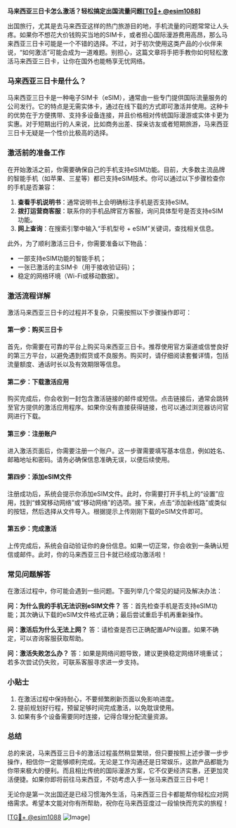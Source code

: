 **马来西亚三日卡怎么激活？轻松搞定出国流量问题[[TG💪+ @esim1088](https://t.me/s/esim1088)]**

出国旅行，尤其是去马来西亚这样的热门旅游目的地，手机流量的问题常常让人头疼。如果你不想花大价钱购买当地的SIM卡，或者担心国际漫游费用高昂，那么马来西亚三日卡可能是一个不错的选择。不过，对于初次使用这类产品的小伙伴来说，“如何激活”可能会成为一道难题。别担心，这篇文章将手把手教你如何轻松激活马来西亚三日卡，让你在国外也能畅享无忧网络。

### 马来西亚三日卡是什么？

马来西亚三日卡是一种电子SIM卡（eSIM），通常由一些专门提供国际流量服务的公司发行。它的特点是无需实体卡，通过在线下载的方式即可激活并使用。这种卡的优势在于方便携带、支持多设备连接，并且价格相对传统国际漫游或实体卡更为实惠。对于短期出行的人来说，比如商务出差、探亲访友或者短期旅游，马来西亚三日卡无疑是一个性价比极高的选择。

### 激活前的准备工作

在开始激活之前，你需要确保自己的手机支持eSIM功能。目前，大多数主流品牌的智能手机（如苹果、三星等）都已支持eSIM技术。你可以通过以下步骤检查你的手机是否兼容：

1. **查看手机说明书**：通常说明书上会明确标注手机是否支持eSIM。
2. **拨打运营商客服**：联系你的手机品牌官方客服，询问具体型号是否支持eSIM功能。
3. **网上查询**：在搜索引擎中输入“手机型号 + eSIM”关键词，查找相关信息。

此外，为了顺利激活三日卡，你需要准备以下物品：
- 一部支持eSIM功能的智能手机；
- 一张已激活的主SIM卡（用于接收验证码）；
- 稳定的网络环境（Wi-Fi或移动数据）。

### 激活流程详解

激活马来西亚三日卡的过程并不复杂，只需按照以下步骤操作即可：

#### 第一步：购买三日卡

首先，你需要在可靠的平台上购买马来西亚三日卡。推荐使用官方渠道或信誉良好的第三方平台，以避免遇到假货或不良服务。购买时，请仔细阅读套餐详情，包括流量额度、通话时长以及有效期限等信息。

#### 第二步：下载激活应用

购买完成后，你会收到一封包含激活链接的邮件或短信。点击链接后，通常会跳转至官方提供的激活应用程序。如果你没有直接获得链接，也可以通过浏览器访问官网进行下载。

#### 第三步：注册账户

进入激活页面后，你需要注册一个账户。这一步骤需要填写基本信息，例如姓名、邮箱地址和密码。请务必确保信息准确无误，以便后续使用。

#### 第四步：添加eSIM文件

注册成功后，系统会提示你添加eSIM文件。此时，你需要打开手机上的“设置”应用，找到“蜂窝移动网络”或“移动网络”的选项。接下来，点击“添加新线路”或类似的按钮，然后选择从文件导入。根据提示上传刚刚下载的eSIM文件即可。

#### 第五步：完成激活

上传完成后，系统会自动验证你的身份信息。如果一切正常，你会收到一条确认短信或邮件。此时，你的马来西亚三日卡就已经成功激活啦！

### 常见问题解答

在激活过程中，你可能会遇到一些问题。下面列举几个常见的疑问及解决办法：

**问：为什么我的手机无法识别eSIM文件？**
答：首先检查手机是否支持eSIM功能；其次确认下载的eSIM文件格式正确；最后尝试重启手机再重新操作。

**问：激活后为什么无法上网？**
答：请检查是否已正确配置APN设置。如果不确定，可以咨询客服获取帮助。

**问：激活失败怎么办？**
答：如果是网络问题导致，建议更换稳定网络环境重试；若多次尝试仍失败，可联系客服寻求进一步支持。

### 小贴士

1. 在激活过程中保持耐心，不要频繁刷新页面以免影响进度。
2. 提前规划好行程，预留足够时间完成激活，以免耽误使用。
3. 如果有多个设备需要同时连接，记得合理分配流量资源。

### 总结

总的来说，马来西亚三日卡的激活过程虽然稍显繁琐，但只要按照上述步骤一步步操作，相信你一定能够顺利完成。无论是工作沟通还是日常娱乐，这款产品都能为你带来极大的便利。而且相比传统的国际漫游方案，它不仅更经济实惠，还更加灵活便捷。如果你即将前往马来西亚，不妨考虑入手一张马来西亚三日卡吧！

无论你是第一次出国还是已经习惯海外生活，马来西亚三日卡都能帮你轻松应对网络需求。希望本文能对你有所帮助，祝你在马来西亚度过一段愉快而充实的旅程！ 

[[TG💪+ @esim1088](https://t.me/s/esim1088) ![Image](https://i.postimg.cc/4NQfJmqS/Snipaste-2025-05-13-00-14-12.png)]